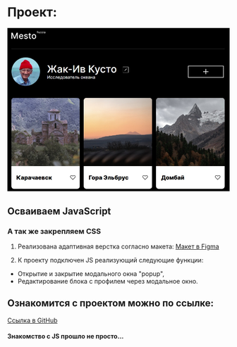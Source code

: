 # Проект:
![Место 2022](./images/_Mesto_.jpg)
## Осваиваем JavaScript
### А так же закрепляем CSS

1. Реализована адаптивная верстка согласно макета: [Макет в Figma](https://www.figma.com/file/2cn9N9jSkmxD84oJik7xL7/JavaScript.-Sprint-4?node-id=0%3A1)

2. К проекту подключен JS реализующий следующие функции:

* Открытие и закрытие модального окна "popup",
* Редактирование блока с профилем через модальное окно.

## Ознакомится с проектом можно по ссылке:
[Ссылка в GitHub](https://dmitry2011.github.io/mesto/index.html)

#### Знакомство с JS прошло не просто...
